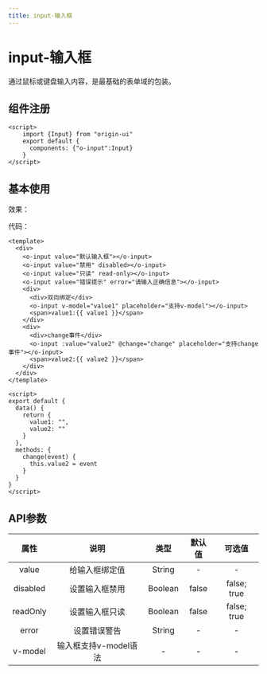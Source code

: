 ```yaml
---
title: input-输入框
---
```


# input-输入框
通过鼠标或键盘输入内容，是最基础的表单域的包装。

## 组件注册
```vue
<script>
    import {Input} from "origin-ui"
    export default {
      components: {"o-input":Input}
    }
</script>
```

## 基本使用
效果：

<inputDemos></inputDemos>

代码：

```vue
<template>
  <div>
    <o-input value="默认输入框"></o-input>
    <o-input value="禁用" disabled></o-input>
    <o-input value="只读" read-only></o-input>
    <o-input value="错误提示" error="请输入正确信息"></o-input>
    <div>
      <div>双向绑定</div>
      <o-input v-model="value1" placeholder="支持v-model"></o-input>
      <span>value1:{{ value1 }}</span>
    </div>
    <div>
      <div>change事件</div>
      <o-input :value="value2" @change="change" placeholder="支持change事件"></o-input>
      <span>value2:{{ value2 }}</span>
    </div>
  </div>
</template>

<script>
export default {
  data() {
    return {
      value1: "",
      value2: ""
    }
  },
  methods: {
    change(event) {
      this.value2 = event
    }
  }
}
</script>
```
## API参数
|     属性      | 说明           | 类型      |   默认值  |   可选值   |
| :------------: |:-------------: | :-------: | :--------: | :---------: |
| value        | 给输入框绑定值    | String  |    -     |     -      |
| disabled     | 设置输入框禁用   | Boolean |   false  |     false; true      |
| readOnly     | 设置输入框只读   | Boolean |   false  |     false; true      |
| error     | 设置错误警告   | 	String |   -  |    -     |
| v-model     | 输入框支持v-model语法   | -    |   -  |     -      |